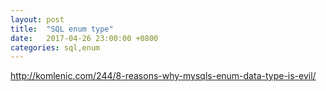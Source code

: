 ```yaml
---
layout: post
title:  "SQL enum type"
date:   2017-04-26 23:00:00 +0800
categories: sql,enum
---
```

http://komlenic.com/244/8-reasons-why-mysqls-enum-data-type-is-evil/

